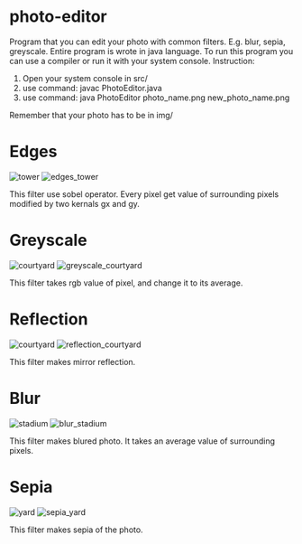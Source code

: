 # photo-editor
Program that you can edit your photo with common filters. E.g. blur, sepia, greyscale.
Entire program is wrote in java language.
To run this program you can use a compiler or run it with your system console.
Instruction:
1. Open your system console in src/
2. use command: javac PhotoEditor.java
3. use command: java PhotoEditor photo_name.png new_photo_name.png

Remember that your photo has to be in img/

# Edges

![tower](https://user-images.githubusercontent.com/98922518/162848818-015dd81c-37d1-4403-9330-f093eef7d654.png)
![edges_tower](https://user-images.githubusercontent.com/98922518/162848827-814dc917-eef9-46e6-8b3f-abdba5dfca5f.png)

This filter use sobel operator. Every pixel get value of surrounding pixels modified by two kernals gx and gy.

# Greyscale

![courtyard](https://user-images.githubusercontent.com/98922518/162847679-c2694a46-9d33-4443-a848-0ba6416cf804.png)
![greyscale_courtyard](https://user-images.githubusercontent.com/98922518/162847691-6fe028b5-c1e7-404a-9342-f8fe91c327a1.png)

This filter takes rgb value of pixel, and change it to its average.

# Reflection

![courtyard](https://user-images.githubusercontent.com/98922518/162848120-d13e9361-13c3-4960-9ef9-d6dac0d1dc3c.png)
![reflection_courtyard](https://user-images.githubusercontent.com/98922518/162848122-0b13cb5b-d353-4e1c-be7a-68c493e8e1ad.png)

This filter makes mirror reflection.

# Blur

![stadium](https://user-images.githubusercontent.com/98922518/162848599-269da957-1934-4e7c-917e-260c731e8036.png)
![blur_stadium](https://user-images.githubusercontent.com/98922518/162848608-7ea87ee7-4315-41c7-96dc-7de2e8b4efda.png)

This filter makes blured photo. It takes an average value of surrounding pixels.

# Sepia

![yard](https://user-images.githubusercontent.com/98922518/162848400-eae4d594-6047-4de0-afcc-aae572c0d0c9.png)
![sepia_yard](https://user-images.githubusercontent.com/98922518/162848408-ddd4d4fd-554d-47ca-bd4c-667446ecc3c6.png)

This filter makes sepia of the photo.

